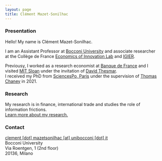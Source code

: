 ```yaml
---
layout: page
title: Clément Mazet-Sonilhac
---
```


### Presentation


Hello! My name is Clément Mazet-Sonilhac.

I am an Assistant Professor at [Bocconi University](https://finance.unibocconi.eu/people) and associate researcher at the Collège de France [Economics of Innovation Lab](https://www.college-de-france.fr/site/en-economics-innovation-lab/Clement-Mazet-Sonilhac.htm) and [IGIER](http://www.igier.unibocconi.it/). 

Previousy, I worked as a research economist at [Banque de France](https://www.banque-france.fr/en/page-sommaire/research) 
and I visited [MIT Sloan](https://mitsloan.mit.edu/faculty/academic-groups/finance/about-us) under the invitation of [David Thesmar](https://sites.google.com/site/dthesmar/).\
I received my PhD from [SciencesPo, Paris](http://econ.sciences-po.fr/faculty-permanent-faculty) under the supervision of [Thomas Chaney](https://sites.google.com/site/thomaschaney/) in 2021.  


### Research

My research is in finance, international trade and studies the role of information frictions.  
[Learn more about my research.](/research)

### Contact

[clement [dot] mazetsonilhac [at] unibocconi [dot] it](mailto:clement.mazetsonilhac@unibocconi.it)  
Bocconi University\
Via Roentgen, 1 (2nd floor)\
20136, Milano

